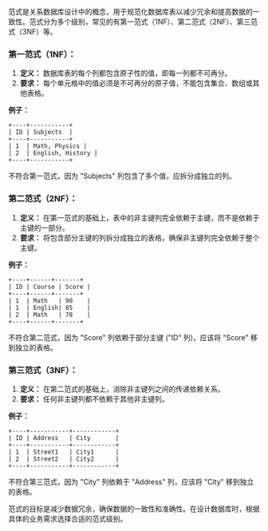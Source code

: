 范式是关系数据库设计中的概念，用于规范化数据库表以减少冗余和提高数据的一致性。范式分为多个级别，常见的有第一范式（1NF）、第二范式（2NF）、第三范式（3NF）等。

### 第一范式（1NF）：
1. **定义：** 数据库表的每个列都包含原子性的值，即每一列都不可再分。
2. **要求：** 每个单元格中的值必须是不可再分的原子值，不能包含集合、数组或其他表格。

**例子：**
```
+----+-----------+
| ID | Subjects  |
+----+-----------+
| 1  | Math, Physics |
| 2  | English, History |
+----+-----------+
```

不符合第一范式，因为 "Subjects" 列包含了多个值，应拆分成独立的列。

### 第二范式（2NF）：
1. **定义：** 在第一范式的基础上，表中的非主键列完全依赖于主键，而不是依赖于主键的一部分。
2. **要求：** 将包含部分主键的列拆分成独立的表格，确保非主键列完全依赖于整个主键。

**例子：**
```
+----+------+-------+
| ID | Course | Score |
+----+------+-------+
| 1  | Math   | 90    |
| 1  | English| 85    |
| 2  | Math   | 78    |
+----+------+-------+
```

不符合第二范式，因为 "Score" 列依赖于部分主键 ("ID" 列)，应该将 "Score" 移到独立的表格。

### 第三范式（3NF）：
1. **定义：** 在第二范式的基础上，消除非主键列之间的传递依赖关系。
2. **要求：** 任何非主键列都不依赖于其他非主键列。

**例子：**
```
+----+-----------+------------+
| ID | Address   | City       |
+----+-----------+------------+
| 1  | Street1   | City1      |
| 2  | Street2   | City2      |
+----+-----------+------------+
```

不符合第三范式，因为 "City" 列依赖于 "Address" 列，应该将 "City" 移到独立的表格。

范式的目标是减少数据冗余，确保数据的一致性和准确性。在设计数据库时，根据具体的业务需求选择合适的范式级别。